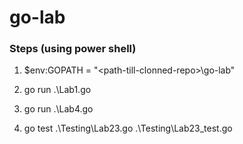 # go-lab

### Steps (using power shell)

1. $env:GOPATH = "\<path-till-clonned-repo\>\go-lab"
  
2. go run .\Lab1.go 

3. go run .\Lab4.go

4. go test .\Testing\Lab23.go .\Testing\Lab23_test.go
